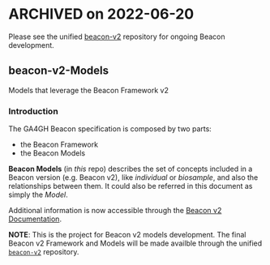 # ARCHIVED on 2022-06-20

Please see the unified [beacon-v2](https://github.com/ga4gh-beacon/beacon-v2) repository for ongoing Beacon development.

## beacon-v2-Models

Models that leverage the Beacon Framework v2

### Introduction
The GA4GH Beacon specification is composed by two parts:

* the Beacon Framework
* the Beacon Models

**Beacon Models** (in *this* repo) describes the set of concepts included in a Beacon version (e.g. Beacon v2), like *individual* or *biosample*, and also the relationships between them. It could also be referred in this document as simply the *Model*.

Additional information is now accessible through the [Beacon v2 Documentation](http://docs.genomebeacons.org/models/).

**NOTE**: This is the project for Beacon v2 models development. The final Beacon v2 Framework
and Models will be made availble through the unified [`beacon-v2`](https://github.com/ga4gh-beacon/beacon-v2) repository.
